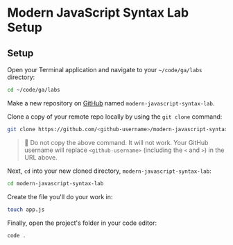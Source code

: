 <h1>
  <span class="headline">Modern JavaScript Syntax Lab</span>
  <span class="subhead">Setup</span>
</h1>

## Setup

Open your Terminal application and navigate to your `~/code/ga/labs` directory:

```bash
cd ~/code/ga/labs
```

Make a new repository on [GitHub](https://github.com/) named `modern-javascript-syntax-lab`.

Clone a copy of your remote repo locally by using the `git clone` command:

```bash
git clone https://github.com/<github-username>/modern-javascript-syntax-lab.git
```

> 🚨 Do not copy the above command. It will not work. Your GitHub username will replace `<github-username>` (including the `<` and `>`) in the URL above.

Next, `cd` into your new cloned directory, `modern-javascript-syntax-lab`:

```bash
cd modern-javascript-syntax-lab
```

Create the file you'll do your work in:

```bash
touch app.js
```

Finally, open the project's folder in your code editor:

```bash
code .
```
